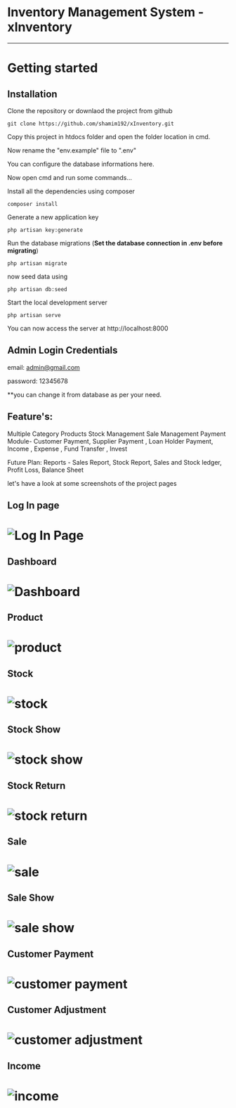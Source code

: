 # Inventory Management System - xInventory

----------

# Getting started

## Installation

Clone the repository or downlaod the project from github

    git clone https://github.com/shamim192/xInventory.git

Copy this project in htdocs folder and open the folder location in cmd.

Now rename the "env.example" file to ".env"

You can configure the database informations here.

Now open cmd and run some commands...

Install all the dependencies using composer

    composer install

Generate a new application key

    php artisan key:generate

Run the database migrations (**Set the database connection in .env before migrating**)

    php artisan migrate 

now seed data using 
    
    php artisan db:seed 

Start the local development server

    php artisan serve

You can now access the server at http://localhost:8000
    

## Admin Login Credentials

email: admin@gmail.com 

password: 12345678

**you can change it from database as per your need.

## Feature's:

Multiple Category Products
Stock Management
Sale Management
Payment Module- Customer Payment, Supplier Payment , Loan Holder Payment, Income , Expense , Fund Transfer , Invest

Future Plan:
Reports - Sales Report, Stock Report, Sales and Stock ledger, Profit Loss, Balance Sheet

let's have a look at some screenshots of the project pages

## Log In page

# ![Log In Page](public/assets/images/login.png)

## Dashboard

# ![Dashboard](public/assets/images/dashboard.png)

## Product

# ![product](public/assets/images/product.png)

## Stock 

# ![stock](public/assets/images/stock.png)

## Stock  Show 

# ![stock show](public/assets/images/stock-show.png)

## Stock  Return 

# ![stock return](public/assets/images/stock-return.png)

## Sale 

# ![sale](public/assets/images/sale.png)

## Sale  Show 

# ![sale show](public/assets/images/sale_show.png)

## Customer Payment 

# ![customer payment](public/assets/images/customer_payment.png)

## Customer Adjustment 

# ![customer adjustment](public/assets/images/adjustmet.png)

## Income 

# ![income](public/assets/images/income.png)